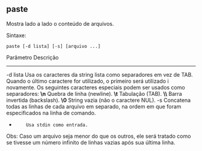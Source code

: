 ## paste

Mostra lado a lado o conteúdo de arquivos.

Sintaxe: 

	paste [-d lista] [-s] [arquivo ...]

Parâmetro Descrição
--------- ---------
-d	  lista Usa os caracteres da string lista como 
          separadores em vez de TAB. Quando o último 
          caractere for utilizado, o primeiro será utilizado i
          novamente. Os seguintes caracteres especiais 
          podem ser usados como separadores:
          **\\n** Quebra de linha (newline).
          **\\t** Tabulação (TAB).
          **\\\\** Barra invertida (backslash).
          **\0** String vazia (não o caractere NUL).
-s        Concatena todas as linhas de cada arquivo em separado, na ordem em que foram especificados na linha de comando.
-         Usa stdin como entrada.

Obs: Caso um arquivo seja menor do que os outros, ele será
tratado como se tivesse um número infinito de linhas vazias
após sua última linha.

